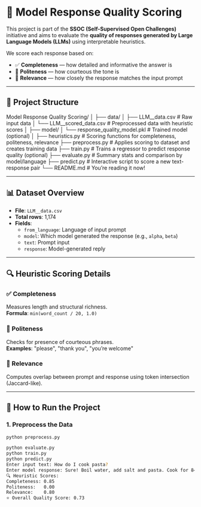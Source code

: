 # 🤖 Model Response Quality Scoring

This project is part of the **SSOC (Self-Supervised Open Challenges)** initiative and aims to evaluate the **quality of responses generated by Large Language Models (LLMs)** using interpretable heuristics.

We score each response based on:
- ✅ **Completeness** — how detailed and informative the answer is
- 🙏 **Politeness** — how courteous the tone is
- 🎯 **Relevance** — how closely the response matches the input prompt

---

## 📁 Project Structure

Model Response Quality Scoring/
│
├── data/
│ ├── LLM__data.csv # Raw input data
│ └── LLM__scored_data.csv # Preprocessed data with heuristic scores
│
├── model/
│ └── response_quality_model.pkl # Trained model (optional)
│
├── heuristics.py # Scoring functions for completeness, politeness, relevance
├── preprocess.py # Applies scoring to dataset and creates training data
├── train.py # Trains a regressor to predict response quality (optional)
├── evaluate.py # Summary stats and comparison by model/language
├── predict.py # Interactive script to score a new text-response pair
└── README.md # You’re reading it now!


---

## 📊 Dataset Overview

- **File**: `LLM__data.csv`
- **Total rows**: 1,174
- **Fields**:
  - `from_language`: Language of input prompt
  - `model`: Which model generated the response (e.g., `alpha`, `beta`)
  - `text`: Prompt input
  - `response`: Model-generated reply

---

## 🔍 Heuristic Scoring Details

### ✅ Completeness
Measures length and structural richness.  
**Formula**: `min(word_count / 20, 1.0)`

### 🙏 Politeness
Checks for presence of courteous phrases.  
**Examples**: "please", "thank you", "you’re welcome"

### 🎯 Relevance
Computes overlap between prompt and response using token intersection (Jaccard-like).

---

## 🚀 How to Run the Project

### 1. Preprocess the Data
```bash
python preprocess.py

python evaluate.py
python train.py
python predict.py
Enter input text: How do I cook pasta?
Enter model response: Sure! Boil water, add salt and pasta. Cook for 8–10 mins, then drain.
🔍 Heuristic Scores:
Completeness: 0.85
Politeness:   0.00
Relevance:    0.80
⭐ Overall Quality Score: 0.73
